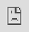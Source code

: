 
## Introduction
---

Joystick:bit V2 is a JoyStick based on micro:bit. It contains a 4-direction joystick and 4 undefined buttons as as classic JoyStick. At the same time, with the board buzzer and vibration motor, it also enhance game experience. Joystick:bit V2 can be remote control handle for micro:bit which on compact appearance and comfortable touch.

![](https://i.imgur.com/sYJrIec.jpg)


## Features
---
- With buzzer 

- Vibration feedback for better game experience

- Add makecode package, simple for software

- Automatically power outage while micro:bit is pulled out

- Lead out 7 IO ports of micro:bit board


## Parameters
---
Items | Parameters
:-:|:-:
Name|Joystick:bit V2
SKU|EF03417
Supply|2xAAA Batteries
Voltage|DC 3V
Number of rocker|1
Undefined buttons|4
Buzzer|Support
Vibration feedback|Support
Size|109.61mm X 49.56mm
Net weight|31.3g


## Appearance & location dimension
---
![](https://i.imgur.com/c4mcS2g.png)


## Function module introduction
---
### Joystick

![](https://i.imgur.com/VuGtSYR.png)

Connect X & Y of joystick to P1 & P2 of micro:bit.

### Buzzer

![](https://i.imgur.com/K9uKRK1.png)

The buzzer is a passive buzzer which is connect to P0 of micro:bit.

### Vibration motor 

![](https://i.imgur.com/ZYYRECa.png)

The vibration motor is connect to P16 of micro:bit.

### Buttons

![](https://i.imgur.com/KT5aw22.png) 

The four buttons C&D&E&F are respectively connect to P12&P13&P14&P15 of micro:bit.

### 7 GVS ports

![](https://i.imgur.com/67DFGuX.png)

It contains 7 GVS extension ports which could be soldered pin head and master more extension possibilities.


## Let's do it 
---
### Install

Install two 3A batteries to game:bit and insert the micro:bit.

**Add game:bit package**

Go ahead [makecode](https://makecode.microbit.org/) and add new project, click on Extensions.

![](https://i.imgur.com/wGIwpxn.png)

Search `joystickbit` and add joystick:bit package.

![](https://i.imgur.com/ztzfL46.png)

![](https://i.imgur.com/kzCoz3C.png)

Make your code. Ever once you press buttons of your joystick:bit, it comes about vibration feedback with buttons sign showing.

![](https://i.imgur.com/NuJoZ5S.png)

[Code](https://makecode.microbit.org/69058-44717-79744-07437)

You also could directly download program visit website as below:

<iframe style="position:absolute;top:0;left:0;width:100%;height:100%;" src="https://makecode.microbit.org/#pub:_U8g12ia1PE6g" frameborder="0" sandbox="allow-popups allow-forms allow-scripts allow-same-origin"></iframe>



When download is finished, turn on the power switch and you will hear system sound. 

Push button C, the game:bit will vibrate once.
Push button D, the game:bit will vibrate once.
Push button E, the game:bit will vibrate once.
Push button F, the game:bit will vibrate once.


## Information 
---


## Questions 
---
